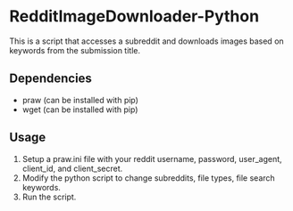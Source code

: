 # RedditImageDownloader-Python
This is a script that accesses a subreddit and downloads images based on keywords from the submission title.

## Dependencies
- praw (can be installed with pip)
- wget (can be installed with pip)

## Usage
1) Setup a praw.ini file with your reddit username, password, user_agent, client_id, and client_secret.
2) Modify the python script to change subreddits, file types, file search keywords.
3) Run the script.
